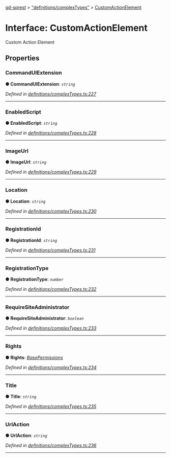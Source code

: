 [gd-sprest](../README.md) > ["definitions/complexTypes"](../modules/_definitions_complextypes_.md) > [CustomActionElement](../interfaces/_definitions_complextypes_.customactionelement.md)



# Interface: CustomActionElement


Custom Action Element


## Properties
<a id="commanduiextension"></a>

###  CommandUIExtension

**●  CommandUIExtension**:  *`string`* 

*Defined in [definitions/complexTypes.ts:227](https://github.com/gunjandatta/sprest/blob/3de79f1/src/definitions/complexTypes.ts#L227)*





___

<a id="enabledscript"></a>

###  EnabledScript

**●  EnabledScript**:  *`string`* 

*Defined in [definitions/complexTypes.ts:228](https://github.com/gunjandatta/sprest/blob/3de79f1/src/definitions/complexTypes.ts#L228)*





___

<a id="imageurl"></a>

###  ImageUrl

**●  ImageUrl**:  *`string`* 

*Defined in [definitions/complexTypes.ts:229](https://github.com/gunjandatta/sprest/blob/3de79f1/src/definitions/complexTypes.ts#L229)*





___

<a id="location"></a>

###  Location

**●  Location**:  *`string`* 

*Defined in [definitions/complexTypes.ts:230](https://github.com/gunjandatta/sprest/blob/3de79f1/src/definitions/complexTypes.ts#L230)*





___

<a id="registrationid"></a>

###  RegistrationId

**●  RegistrationId**:  *`string`* 

*Defined in [definitions/complexTypes.ts:231](https://github.com/gunjandatta/sprest/blob/3de79f1/src/definitions/complexTypes.ts#L231)*





___

<a id="registrationtype"></a>

###  RegistrationType

**●  RegistrationType**:  *`number`* 

*Defined in [definitions/complexTypes.ts:232](https://github.com/gunjandatta/sprest/blob/3de79f1/src/definitions/complexTypes.ts#L232)*





___

<a id="requiresiteadministrator"></a>

###  RequireSiteAdministrator

**●  RequireSiteAdministrator**:  *`boolean`* 

*Defined in [definitions/complexTypes.ts:233](https://github.com/gunjandatta/sprest/blob/3de79f1/src/definitions/complexTypes.ts#L233)*





___

<a id="rights"></a>

###  Rights

**●  Rights**:  *[BasePermissions](_definitions_complextypes_.basepermissions.md)* 

*Defined in [definitions/complexTypes.ts:234](https://github.com/gunjandatta/sprest/blob/3de79f1/src/definitions/complexTypes.ts#L234)*





___

<a id="title"></a>

###  Title

**●  Title**:  *`string`* 

*Defined in [definitions/complexTypes.ts:235](https://github.com/gunjandatta/sprest/blob/3de79f1/src/definitions/complexTypes.ts#L235)*





___

<a id="urlaction"></a>

###  UrlAction

**●  UrlAction**:  *`string`* 

*Defined in [definitions/complexTypes.ts:236](https://github.com/gunjandatta/sprest/blob/3de79f1/src/definitions/complexTypes.ts#L236)*





___


